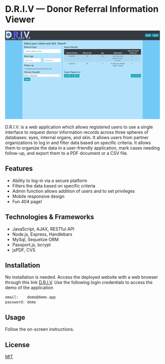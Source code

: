 # D.R.I.V &mdash; Donor Referral Information Viewer

![driv](images/driv.png 'driv')

D.R.I.V. is a web application which allows registered users to use a single interface to request donor information records across three spheres of databases: eyes, internal organs, and skin. It allows users from partner organizations to log in and filter data based on specific criteria. It allows them to organize the data in a user-friendly application, mark cases needing follow-up, and export them to a PDF document or a CSV file.

## Features

- Ability to log-in via a secure platform
- Filters the data based on specific criteria
- Admin function allows addition of users and to set privileges
- Mobile responsive design
- Fun 404 page!

## Technologies & Frameworks

- JavaScript, AJAX, RESTful API
- Node.js, Express, Handlebars
- MySql, Sequelize ORM
- Passport.js, bcrypt
- jsPDF, CVS

## Installation

No installation is needed. Access the deployed website with a web browser through this link [D.R.I.V](https://referral-information-viewer.herokuapp.com/). Use the following login credentials to access the demo of the application

```text
email:    demo@demo.app
password: demo
```

## Usage

Follow the on-screen instructions.

## License

[MIT](https://choosealicense.com/licenses/mit/)
